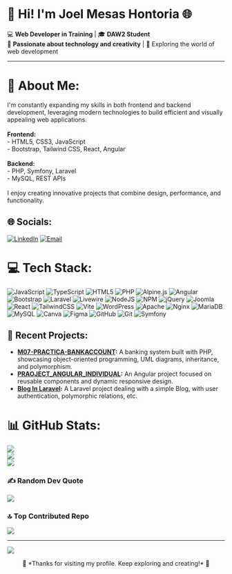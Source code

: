 # 👋 Hi! I'm **Joel Mesas Hontoria** 🌐  
💻 **Web Developer in Training** | 🎓 **DAW2 Student**  
🌟 **Passionate about technology and creativity** | 🎯 Exploring the world of web development  

---

# 💫 About Me:
I'm constantly expanding my skills in both frontend and backend development, leveraging modern technologies to build efficient and visually appealing web applications.<br><br>**Frontend:**  <br>- HTML5, CSS3, JavaScript  <br>- Bootstrap, Tailwind CSS, React, Angular<br><br>**Backend:**  <br>- PHP, Symfony, Laravel  <br>- MySQL, REST APIs<br><br>I enjoy creating innovative projects that combine design, performance, and functionality.

## 🌐 Socials:
[![LinkedIn](https://img.shields.io/badge/LinkedIn-%230077B5.svg?logo=linkedin&logoColor=white)](https://linkedin.com/in/joel-mesas) [![Email](https://img.shields.io/badge/Email-D14836?logo=gmail&logoColor=white)](mailto:joelmesash@gmail.com)

# 💻 Tech Stack:
![JavaScript](https://img.shields.io/badge/javascript-%23323330.svg?style=for-the-badge&logo=javascript&logoColor=%23F7DF1E) ![TypeScript](https://img.shields.io/badge/typescript-%23007ACC.svg?style=for-the-badge&logo=typescript&logoColor=white) ![HTML5](https://img.shields.io/badge/html5-%23E34F26.svg?style=for-the-badge&logo=html5&logoColor=white) ![PHP](https://img.shields.io/badge/php-%23777BB4.svg?style=for-the-badge&logo=php&logoColor=white) ![Alpine.js](https://img.shields.io/badge/alpinejs-white.svg?style=for-the-badge&logo=alpinedotjs&logoColor=%238BC0D0) ![Angular](https://img.shields.io/badge/angular-%23DD0031.svg?style=for-the-badge&logo=angular&logoColor=white) ![Bootstrap](https://img.shields.io/badge/bootstrap-%238511FA.svg?style=for-the-badge&logo=bootstrap&logoColor=white) ![Laravel](https://img.shields.io/badge/laravel-%23FF2D20.svg?style=for-the-badge&logo=laravel&logoColor=white) ![Livewire](https://img.shields.io/badge/livewire-%234e56a6.svg?style=for-the-badge&logo=livewire&logoColor=white) ![NodeJS](https://img.shields.io/badge/node.js-6DA55F?style=for-the-badge&logo=node.js&logoColor=white) ![NPM](https://img.shields.io/badge/NPM-%23CB3837.svg?style=for-the-badge&logo=npm&logoColor=white) ![jQuery](https://img.shields.io/badge/jquery-%230769AD.svg?style=for-the-badge&logo=jquery&logoColor=white) ![Joomla](https://img.shields.io/badge/joomla-%235091CD.svg?style=for-the-badge&logo=joomla&logoColor=white) ![React](https://img.shields.io/badge/react-%2320232a.svg?style=for-the-badge&logo=react&logoColor=%2361DAFB) ![TailwindCSS](https://img.shields.io/badge/tailwindcss-%2338B2AC.svg?style=for-the-badge&logo=tailwind-css&logoColor=white) ![Vite](https://img.shields.io/badge/vite-%23646CFF.svg?style=for-the-badge&logo=vite&logoColor=white) ![WordPress](https://img.shields.io/badge/WordPress-%23117AC9.svg?style=for-the-badge&logo=WordPress&logoColor=white) ![Apache](https://img.shields.io/badge/apache-%23D42029.svg?style=for-the-badge&logo=apache&logoColor=white) ![Nginx](https://img.shields.io/badge/nginx-%23009639.svg?style=for-the-badge&logo=nginx&logoColor=white) ![MariaDB](https://img.shields.io/badge/MariaDB-003545?style=for-the-badge&logo=mariadb&logoColor=white) ![MySQL](https://img.shields.io/badge/mysql-4479A1.svg?style=for-the-badge&logo=mysql&logoColor=white) ![Canva](https://img.shields.io/badge/Canva-%2300C4CC.svg?style=for-the-badge&logo=Canva&logoColor=white) ![Figma](https://img.shields.io/badge/figma-%23F24E1E.svg?style=for-the-badge&logo=figma&logoColor=white) ![GitHub](https://img.shields.io/badge/github-%23121011.svg?style=for-the-badge&logo=github&logoColor=white) ![Git](https://img.shields.io/badge/git-%23F05033.svg?style=for-the-badge&logo=git&logoColor=white) ![Symfony](https://img.shields.io/badge/symfony-%23000000.svg?style=for-the-badge&logo=symfony&logoColor=white)

## 🚀 Recent Projects:
- **[M07-PRACTICA-BANKACCOUNT](https://github.com/JowiMesas/M07-PRACTICA-BANKACCOUNT):** A banking system built with PHP, showcasing object-oriented programming, UML diagrams, inheritance, and polymorphism.
- **[PRAOJECT_ANGULAR_INDIVIDUAL](https://github.com/JowiMesas/PRAOJECT_ANGULAR_INDIVIDUAL):** An Angular project focused on reusable components and dynamic responsive design.
- **[Blog In Laravel](https://github.com/JowiMesas/pruebablog-joel):** A Laravel project dealing with a simple Blog, with user authentication, polymorphic relations, etc.

# 📊 GitHub Stats:
![](https://github-readme-stats.vercel.app/api?username=JowiMesas&theme=dark&hide_border=false&include_all_commits=false&count_private=false)<br/>
![](https://github-readme-streak-stats.herokuapp.com/?user=JowiMesas&theme=dark&hide_border=false)<br/>
![](https://github-readme-stats.vercel.app/api/top-langs/?username=JowiMesas&theme=dark&hide_border=false&include_all_commits=false&count_private=false&layout=compact)

### ✍️ Random Dev Quote
![](https://quotes-github-readme.vercel.app/api?type=horizontal&theme=radical)

### 🔝 Top Contributed Repo
![](https://github-contributor-stats.vercel.app/api?username=JowiMesas&limit=5&theme=dark&combine_all_yearly_contributions=true)

---
[![](https://visitcount.itsvg.in/api?id=JowiMesas&icon=0&color=0)](https://visitcount.itsvg.in)

<!-- Proudly created with GPRM ( https://gprm.itsvg.in ) -->
<div align="center">
  🌟 *Thanks for visiting my profile. Keep exploring and creating!* 🌟  
</div>
